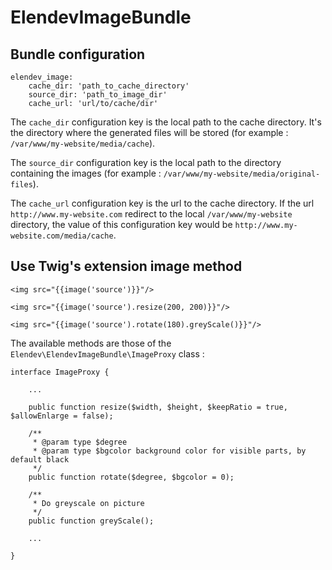 ElendevImageBundle
=====================

Bundle configuration
--------------------
	elendev_image:
	    cache_dir: 'path_to_cache_directory'
    	source_dir: 'path_to_image_dir'
    	cache_url: 'url/to/cache/dir'
    	
The `cache_dir` configuration key is the local path to the cache directory. It's the directory where the generated files will be stored (for example : `/var/www/my-website/media/cache`).

The `source_dir` configuration key is the local path to the directory containing the images (for example : `/var/www/my-website/media/original-files`).

The `cache_url` configuration key is the url to the cache directory. If the url `http://www.my-website.com` redirect to the local `/var/www/my-website` directory, the value of this configuration key would be `http://www.my-website.com/media/cache`.

Use Twig's extension image method
---------------------------------

`<img src="{{image('source')}}"/>`

`<img src="{{image('source').resize(200, 200)}}"/>`

`<img src="{{image('source').rotate(180).greyScale()}}"/>`

The available methods are those of the `Elendev\ElendevImageBundle\ImageProxy` class :

	interface ImageProxy {
	
	    ...
	    
	    public function resize($width, $height, $keepRatio = true, $allowEnlarge = false);
	    
	    /**
	     * @param type $degree
	     * @param type $bgcolor background color for visible parts, by default black
	     */
	    public function rotate($degree, $bgcolor = 0);
	    
	    /**
	     * Do greyscale on picture
	     */
	    public function greyScale();
	
	    ...
	
	}
